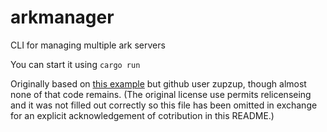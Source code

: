 # arkmanager
CLI for managing multiple ark servers

You can start it using `cargo run`


Originally based on [this example](https://github.com/zupzup/rust-commandline-example/blob/main/LICENSE) but github user zupzup, though almost none of that code remains.
(The original license use permits relicenseing and it was not filled out correctly so this file has been omitted in exchange for an explicit acknowledgement of cotribution in this README.)
